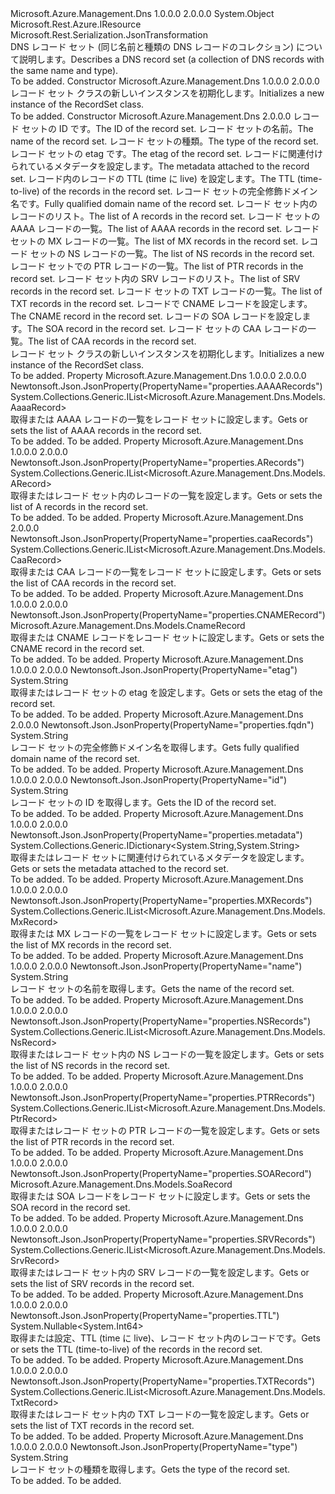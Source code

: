 <Type Name="RecordSet" FullName="Microsoft.Azure.Management.Dns.Models.RecordSet">
  <TypeSignature Language="C#" Value="public class RecordSet : Microsoft.Rest.Azure.IResource" />
  <TypeSignature Language="ILAsm" Value=".class public auto ansi beforefieldinit RecordSet extends System.Object implements class Microsoft.Rest.Azure.IResource" />
  <TypeSignature Language="DocId" Value="T:Microsoft.Azure.Management.Dns.Models.RecordSet" />
  <TypeSignature Language="VB.NET" Value="Public Class RecordSet&#xA;Implements IResource" />
  <TypeSignature Language="F#" Value="type RecordSet = class&#xA;    interface IResource" />
  <AssemblyInfo>
    <AssemblyName>Microsoft.Azure.Management.Dns</AssemblyName>
    <AssemblyVersion>1.0.0.0</AssemblyVersion>
    <AssemblyVersion>2.0.0.0</AssemblyVersion>
  </AssemblyInfo>
  <Base>
    <BaseTypeName>System.Object</BaseTypeName>
  </Base>
  <Interfaces>
    <Interface>
      <InterfaceName>Microsoft.Rest.Azure.IResource</InterfaceName>
    </Interface>
  </Interfaces>
  <Attributes>
    <Attribute>
      <AttributeName>Microsoft.Rest.Serialization.JsonTransformation</AttributeName>
    </Attribute>
  </Attributes>
  <Docs>
    <summary>
            <span data-ttu-id="f5c20-101">DNS レコード セット (同じ名前と種類の DNS レコードのコレクション) について説明します。</span><span class="sxs-lookup"><span data-stu-id="f5c20-101">Describes a DNS record set (a collection of DNS records with the same name and type).</span></span>
            </summary>
    <remarks>To be added.</remarks>
  </Docs>
  <Members>
    <Member MemberName=".ctor">
      <MemberSignature Language="C#" Value="public RecordSet ();" />
      <MemberSignature Language="ILAsm" Value=".method public hidebysig specialname rtspecialname instance void .ctor() cil managed" />
      <MemberSignature Language="DocId" Value="M:Microsoft.Azure.Management.Dns.Models.RecordSet.#ctor" />
      <MemberSignature Language="VB.NET" Value="Public Sub New ()" />
      <MemberType>Constructor</MemberType>
      <AssemblyInfo>
        <AssemblyName>Microsoft.Azure.Management.Dns</AssemblyName>
        <AssemblyVersion>1.0.0.0</AssemblyVersion>
        <AssemblyVersion>2.0.0.0</AssemblyVersion>
      </AssemblyInfo>
      <Parameters />
      <Docs>
        <summary>
            <span data-ttu-id="f5c20-102">レコード セット クラスの新しいインスタンスを初期化します。</span><span class="sxs-lookup"><span data-stu-id="f5c20-102">Initializes a new instance of the RecordSet class.</span></span>
            </summary>
        <remarks>To be added.</remarks>
      </Docs>
    </Member>
    <Member MemberName=".ctor">
      <MemberSignature Language="C#" Value="public RecordSet (string id = null, string name = null, string type = null, string etag = null, System.Collections.Generic.IDictionary&lt;string,string&gt; metadata = null, Nullable&lt;long&gt; tTL = null, string fqdn = null, System.Collections.Generic.IList&lt;Microsoft.Azure.Management.Dns.Models.ARecord&gt; aRecords = null, System.Collections.Generic.IList&lt;Microsoft.Azure.Management.Dns.Models.AaaaRecord&gt; aaaaRecords = null, System.Collections.Generic.IList&lt;Microsoft.Azure.Management.Dns.Models.MxRecord&gt; mxRecords = null, System.Collections.Generic.IList&lt;Microsoft.Azure.Management.Dns.Models.NsRecord&gt; nsRecords = null, System.Collections.Generic.IList&lt;Microsoft.Azure.Management.Dns.Models.PtrRecord&gt; ptrRecords = null, System.Collections.Generic.IList&lt;Microsoft.Azure.Management.Dns.Models.SrvRecord&gt; srvRecords = null, System.Collections.Generic.IList&lt;Microsoft.Azure.Management.Dns.Models.TxtRecord&gt; txtRecords = null, Microsoft.Azure.Management.Dns.Models.CnameRecord cnameRecord = null, Microsoft.Azure.Management.Dns.Models.SoaRecord soaRecord = null, System.Collections.Generic.IList&lt;Microsoft.Azure.Management.Dns.Models.CaaRecord&gt; caaRecords = null);" />
      <MemberSignature Language="ILAsm" Value=".method public hidebysig specialname rtspecialname instance void .ctor(string id, string name, string type, string etag, class System.Collections.Generic.IDictionary`2&lt;string, string&gt; metadata, valuetype System.Nullable`1&lt;int64&gt; tTL, string fqdn, class System.Collections.Generic.IList`1&lt;class Microsoft.Azure.Management.Dns.Models.ARecord&gt; aRecords, class System.Collections.Generic.IList`1&lt;class Microsoft.Azure.Management.Dns.Models.AaaaRecord&gt; aaaaRecords, class System.Collections.Generic.IList`1&lt;class Microsoft.Azure.Management.Dns.Models.MxRecord&gt; mxRecords, class System.Collections.Generic.IList`1&lt;class Microsoft.Azure.Management.Dns.Models.NsRecord&gt; nsRecords, class System.Collections.Generic.IList`1&lt;class Microsoft.Azure.Management.Dns.Models.PtrRecord&gt; ptrRecords, class System.Collections.Generic.IList`1&lt;class Microsoft.Azure.Management.Dns.Models.SrvRecord&gt; srvRecords, class System.Collections.Generic.IList`1&lt;class Microsoft.Azure.Management.Dns.Models.TxtRecord&gt; txtRecords, class Microsoft.Azure.Management.Dns.Models.CnameRecord cnameRecord, class Microsoft.Azure.Management.Dns.Models.SoaRecord soaRecord, class System.Collections.Generic.IList`1&lt;class Microsoft.Azure.Management.Dns.Models.CaaRecord&gt; caaRecords) cil managed" />
      <MemberSignature Language="DocId" Value="M:Microsoft.Azure.Management.Dns.Models.RecordSet.#ctor(System.String,System.String,System.String,System.String,System.Collections.Generic.IDictionary{System.String,System.String},System.Nullable{System.Int64},System.String,System.Collections.Generic.IList{Microsoft.Azure.Management.Dns.Models.ARecord},System.Collections.Generic.IList{Microsoft.Azure.Management.Dns.Models.AaaaRecord},System.Collections.Generic.IList{Microsoft.Azure.Management.Dns.Models.MxRecord},System.Collections.Generic.IList{Microsoft.Azure.Management.Dns.Models.NsRecord},System.Collections.Generic.IList{Microsoft.Azure.Management.Dns.Models.PtrRecord},System.Collections.Generic.IList{Microsoft.Azure.Management.Dns.Models.SrvRecord},System.Collections.Generic.IList{Microsoft.Azure.Management.Dns.Models.TxtRecord},Microsoft.Azure.Management.Dns.Models.CnameRecord,Microsoft.Azure.Management.Dns.Models.SoaRecord,System.Collections.Generic.IList{Microsoft.Azure.Management.Dns.Models.CaaRecord})" />
      <MemberSignature Language="F#" Value="new Microsoft.Azure.Management.Dns.Models.RecordSet : string * string * string * string * System.Collections.Generic.IDictionary&lt;string, string&gt; * Nullable&lt;int64&gt; * string * System.Collections.Generic.IList&lt;Microsoft.Azure.Management.Dns.Models.ARecord&gt; * System.Collections.Generic.IList&lt;Microsoft.Azure.Management.Dns.Models.AaaaRecord&gt; * System.Collections.Generic.IList&lt;Microsoft.Azure.Management.Dns.Models.MxRecord&gt; * System.Collections.Generic.IList&lt;Microsoft.Azure.Management.Dns.Models.NsRecord&gt; * System.Collections.Generic.IList&lt;Microsoft.Azure.Management.Dns.Models.PtrRecord&gt; * System.Collections.Generic.IList&lt;Microsoft.Azure.Management.Dns.Models.SrvRecord&gt; * System.Collections.Generic.IList&lt;Microsoft.Azure.Management.Dns.Models.TxtRecord&gt; * Microsoft.Azure.Management.Dns.Models.CnameRecord * Microsoft.Azure.Management.Dns.Models.SoaRecord * System.Collections.Generic.IList&lt;Microsoft.Azure.Management.Dns.Models.CaaRecord&gt; -&gt; Microsoft.Azure.Management.Dns.Models.RecordSet" Usage="new Microsoft.Azure.Management.Dns.Models.RecordSet (id, name, type, etag, metadata, tTL, fqdn, aRecords, aaaaRecords, mxRecords, nsRecords, ptrRecords, srvRecords, txtRecords, cnameRecord, soaRecord, caaRecords)" />
      <MemberType>Constructor</MemberType>
      <AssemblyInfo>
        <AssemblyName>Microsoft.Azure.Management.Dns</AssemblyName>
        <AssemblyVersion>2.0.0.0</AssemblyVersion>
      </AssemblyInfo>
      <Parameters>
        <Parameter Name="id" Type="System.String" />
        <Parameter Name="name" Type="System.String" />
        <Parameter Name="type" Type="System.String" />
        <Parameter Name="etag" Type="System.String" />
        <Parameter Name="metadata" Type="System.Collections.Generic.IDictionary&lt;System.String,System.String&gt;" />
        <Parameter Name="tTL" Type="System.Nullable&lt;System.Int64&gt;" />
        <Parameter Name="fqdn" Type="System.String" />
        <Parameter Name="aRecords" Type="System.Collections.Generic.IList&lt;Microsoft.Azure.Management.Dns.Models.ARecord&gt;" />
        <Parameter Name="aaaaRecords" Type="System.Collections.Generic.IList&lt;Microsoft.Azure.Management.Dns.Models.AaaaRecord&gt;" />
        <Parameter Name="mxRecords" Type="System.Collections.Generic.IList&lt;Microsoft.Azure.Management.Dns.Models.MxRecord&gt;" />
        <Parameter Name="nsRecords" Type="System.Collections.Generic.IList&lt;Microsoft.Azure.Management.Dns.Models.NsRecord&gt;" />
        <Parameter Name="ptrRecords" Type="System.Collections.Generic.IList&lt;Microsoft.Azure.Management.Dns.Models.PtrRecord&gt;" />
        <Parameter Name="srvRecords" Type="System.Collections.Generic.IList&lt;Microsoft.Azure.Management.Dns.Models.SrvRecord&gt;" />
        <Parameter Name="txtRecords" Type="System.Collections.Generic.IList&lt;Microsoft.Azure.Management.Dns.Models.TxtRecord&gt;" />
        <Parameter Name="cnameRecord" Type="Microsoft.Azure.Management.Dns.Models.CnameRecord" />
        <Parameter Name="soaRecord" Type="Microsoft.Azure.Management.Dns.Models.SoaRecord" />
        <Parameter Name="caaRecords" Type="System.Collections.Generic.IList&lt;Microsoft.Azure.Management.Dns.Models.CaaRecord&gt;" />
      </Parameters>
      <Docs>
        <param name="id"><span data-ttu-id="f5c20-103">レコード セットの ID です。</span><span class="sxs-lookup"><span data-stu-id="f5c20-103">The ID of the record set.</span></span></param>
        <param name="name"><span data-ttu-id="f5c20-104">レコード セットの名前。</span><span class="sxs-lookup"><span data-stu-id="f5c20-104">The name of the record set.</span></span></param>
        <param name="type"><span data-ttu-id="f5c20-105">レコード セットの種類。</span><span class="sxs-lookup"><span data-stu-id="f5c20-105">The type of the record set.</span></span></param>
        <param name="etag"><span data-ttu-id="f5c20-106">レコード セットの etag です。</span><span class="sxs-lookup"><span data-stu-id="f5c20-106">The etag of the record set.</span></span></param>
        <param name="metadata"><span data-ttu-id="f5c20-107">レコードに関連付けられているメタデータを設定します。</span><span class="sxs-lookup"><span data-stu-id="f5c20-107">The metadata attached to the record set.</span></span></param>
        <param name="tTL"><span data-ttu-id="f5c20-108">レコード内のレコードの TTL (time に live) を設定します。</span><span class="sxs-lookup"><span data-stu-id="f5c20-108">The TTL (time-to-live) of the records in the record set.</span></span></param>
        <param name="fqdn"><span data-ttu-id="f5c20-109">レコード セットの完全修飾ドメイン名です。</span><span class="sxs-lookup"><span data-stu-id="f5c20-109">Fully qualified domain name of the record set.</span></span></param>
        <param name="aRecords"><span data-ttu-id="f5c20-110">レコード セット内のレコードのリスト。</span><span class="sxs-lookup"><span data-stu-id="f5c20-110">The list of A records in the record set.</span></span></param>
        <param name="aaaaRecords"><span data-ttu-id="f5c20-111">レコード セットの AAAA レコードの一覧。</span><span class="sxs-lookup"><span data-stu-id="f5c20-111">The list of AAAA records in the record set.</span></span></param>
        <param name="mxRecords"><span data-ttu-id="f5c20-112">レコード セットの MX レコードの一覧。</span><span class="sxs-lookup"><span data-stu-id="f5c20-112">The list of MX records in the record set.</span></span></param>
        <param name="nsRecords"><span data-ttu-id="f5c20-113">レコード セットの NS レコードの一覧。</span><span class="sxs-lookup"><span data-stu-id="f5c20-113">The list of NS records in the record set.</span></span></param>
        <param name="ptrRecords"><span data-ttu-id="f5c20-114">レコード セットでの PTR レコードの一覧。</span><span class="sxs-lookup"><span data-stu-id="f5c20-114">The list of PTR records in the record set.</span></span></param>
        <param name="srvRecords"><span data-ttu-id="f5c20-115">レコード セット内の SRV レコードのリスト。</span><span class="sxs-lookup"><span data-stu-id="f5c20-115">The list of SRV records in the record set.</span></span></param>
        <param name="txtRecords"><span data-ttu-id="f5c20-116">レコード セットの TXT レコードの一覧。</span><span class="sxs-lookup"><span data-stu-id="f5c20-116">The list of TXT records in the record set.</span></span></param>
        <param name="cnameRecord"><span data-ttu-id="f5c20-117">レコードで CNAME レコードを設定します。</span><span class="sxs-lookup"><span data-stu-id="f5c20-117">The CNAME record in the  record set.</span></span></param>
        <param name="soaRecord"><span data-ttu-id="f5c20-118">レコードの SOA レコードを設定します。</span><span class="sxs-lookup"><span data-stu-id="f5c20-118">The SOA record in the record set.</span></span></param>
        <param name="caaRecords"><span data-ttu-id="f5c20-119">レコード セットの CAA レコードの一覧。</span><span class="sxs-lookup"><span data-stu-id="f5c20-119">The list of CAA records in the record set.</span></span></param>
        <summary>
            <span data-ttu-id="f5c20-120">レコード セット クラスの新しいインスタンスを初期化します。</span><span class="sxs-lookup"><span data-stu-id="f5c20-120">Initializes a new instance of the RecordSet class.</span></span>
            </summary>
        <remarks>To be added.</remarks>
      </Docs>
    </Member>
    <Member MemberName="AaaaRecords">
      <MemberSignature Language="C#" Value="public System.Collections.Generic.IList&lt;Microsoft.Azure.Management.Dns.Models.AaaaRecord&gt; AaaaRecords { get; set; }" />
      <MemberSignature Language="ILAsm" Value=".property instance class System.Collections.Generic.IList`1&lt;class Microsoft.Azure.Management.Dns.Models.AaaaRecord&gt; AaaaRecords" />
      <MemberSignature Language="DocId" Value="P:Microsoft.Azure.Management.Dns.Models.RecordSet.AaaaRecords" />
      <MemberSignature Language="VB.NET" Value="Public Property AaaaRecords As IList(Of AaaaRecord)" />
      <MemberSignature Language="F#" Value="member this.AaaaRecords : System.Collections.Generic.IList&lt;Microsoft.Azure.Management.Dns.Models.AaaaRecord&gt; with get, set" Usage="Microsoft.Azure.Management.Dns.Models.RecordSet.AaaaRecords" />
      <MemberType>Property</MemberType>
      <AssemblyInfo>
        <AssemblyName>Microsoft.Azure.Management.Dns</AssemblyName>
        <AssemblyVersion>1.0.0.0</AssemblyVersion>
        <AssemblyVersion>2.0.0.0</AssemblyVersion>
      </AssemblyInfo>
      <Attributes>
        <Attribute>
          <AttributeName>Newtonsoft.Json.JsonProperty(PropertyName="properties.AAAARecords")</AttributeName>
        </Attribute>
      </Attributes>
      <ReturnValue>
        <ReturnType>System.Collections.Generic.IList&lt;Microsoft.Azure.Management.Dns.Models.AaaaRecord&gt;</ReturnType>
      </ReturnValue>
      <Docs>
        <summary>
            <span data-ttu-id="f5c20-121">取得または AAAA レコードの一覧をレコード セットに設定します。</span><span class="sxs-lookup"><span data-stu-id="f5c20-121">Gets or sets the list of AAAA records in the record set.</span></span>
            </summary>
        <value>To be added.</value>
        <remarks>To be added.</remarks>
      </Docs>
    </Member>
    <Member MemberName="ARecords">
      <MemberSignature Language="C#" Value="public System.Collections.Generic.IList&lt;Microsoft.Azure.Management.Dns.Models.ARecord&gt; ARecords { get; set; }" />
      <MemberSignature Language="ILAsm" Value=".property instance class System.Collections.Generic.IList`1&lt;class Microsoft.Azure.Management.Dns.Models.ARecord&gt; ARecords" />
      <MemberSignature Language="DocId" Value="P:Microsoft.Azure.Management.Dns.Models.RecordSet.ARecords" />
      <MemberSignature Language="VB.NET" Value="Public Property ARecords As IList(Of ARecord)" />
      <MemberSignature Language="F#" Value="member this.ARecords : System.Collections.Generic.IList&lt;Microsoft.Azure.Management.Dns.Models.ARecord&gt; with get, set" Usage="Microsoft.Azure.Management.Dns.Models.RecordSet.ARecords" />
      <MemberType>Property</MemberType>
      <AssemblyInfo>
        <AssemblyName>Microsoft.Azure.Management.Dns</AssemblyName>
        <AssemblyVersion>1.0.0.0</AssemblyVersion>
        <AssemblyVersion>2.0.0.0</AssemblyVersion>
      </AssemblyInfo>
      <Attributes>
        <Attribute>
          <AttributeName>Newtonsoft.Json.JsonProperty(PropertyName="properties.ARecords")</AttributeName>
        </Attribute>
      </Attributes>
      <ReturnValue>
        <ReturnType>System.Collections.Generic.IList&lt;Microsoft.Azure.Management.Dns.Models.ARecord&gt;</ReturnType>
      </ReturnValue>
      <Docs>
        <summary>
            <span data-ttu-id="f5c20-122">取得またはレコード セット内のレコードの一覧を設定します。</span><span class="sxs-lookup"><span data-stu-id="f5c20-122">Gets or sets the list of A records in the record set.</span></span>
            </summary>
        <value>To be added.</value>
        <remarks>To be added.</remarks>
      </Docs>
    </Member>
    <Member MemberName="CaaRecords">
      <MemberSignature Language="C#" Value="public System.Collections.Generic.IList&lt;Microsoft.Azure.Management.Dns.Models.CaaRecord&gt; CaaRecords { get; set; }" />
      <MemberSignature Language="ILAsm" Value=".property instance class System.Collections.Generic.IList`1&lt;class Microsoft.Azure.Management.Dns.Models.CaaRecord&gt; CaaRecords" />
      <MemberSignature Language="DocId" Value="P:Microsoft.Azure.Management.Dns.Models.RecordSet.CaaRecords" />
      <MemberSignature Language="VB.NET" Value="Public Property CaaRecords As IList(Of CaaRecord)" />
      <MemberSignature Language="F#" Value="member this.CaaRecords : System.Collections.Generic.IList&lt;Microsoft.Azure.Management.Dns.Models.CaaRecord&gt; with get, set" Usage="Microsoft.Azure.Management.Dns.Models.RecordSet.CaaRecords" />
      <MemberType>Property</MemberType>
      <AssemblyInfo>
        <AssemblyName>Microsoft.Azure.Management.Dns</AssemblyName>
        <AssemblyVersion>2.0.0.0</AssemblyVersion>
      </AssemblyInfo>
      <Attributes>
        <Attribute>
          <AttributeName>Newtonsoft.Json.JsonProperty(PropertyName="properties.caaRecords")</AttributeName>
        </Attribute>
      </Attributes>
      <ReturnValue>
        <ReturnType>System.Collections.Generic.IList&lt;Microsoft.Azure.Management.Dns.Models.CaaRecord&gt;</ReturnType>
      </ReturnValue>
      <Docs>
        <summary>
            <span data-ttu-id="f5c20-123">取得または CAA レコードの一覧をレコード セットに設定します。</span><span class="sxs-lookup"><span data-stu-id="f5c20-123">Gets or sets the list of CAA records in the record set.</span></span>
            </summary>
        <value>To be added.</value>
        <remarks>To be added.</remarks>
      </Docs>
    </Member>
    <Member MemberName="CnameRecord">
      <MemberSignature Language="C#" Value="public Microsoft.Azure.Management.Dns.Models.CnameRecord CnameRecord { get; set; }" />
      <MemberSignature Language="ILAsm" Value=".property instance class Microsoft.Azure.Management.Dns.Models.CnameRecord CnameRecord" />
      <MemberSignature Language="DocId" Value="P:Microsoft.Azure.Management.Dns.Models.RecordSet.CnameRecord" />
      <MemberSignature Language="VB.NET" Value="Public Property CnameRecord As CnameRecord" />
      <MemberSignature Language="F#" Value="member this.CnameRecord : Microsoft.Azure.Management.Dns.Models.CnameRecord with get, set" Usage="Microsoft.Azure.Management.Dns.Models.RecordSet.CnameRecord" />
      <MemberType>Property</MemberType>
      <AssemblyInfo>
        <AssemblyName>Microsoft.Azure.Management.Dns</AssemblyName>
        <AssemblyVersion>1.0.0.0</AssemblyVersion>
        <AssemblyVersion>2.0.0.0</AssemblyVersion>
      </AssemblyInfo>
      <Attributes>
        <Attribute>
          <AttributeName>Newtonsoft.Json.JsonProperty(PropertyName="properties.CNAMERecord")</AttributeName>
        </Attribute>
      </Attributes>
      <ReturnValue>
        <ReturnType>Microsoft.Azure.Management.Dns.Models.CnameRecord</ReturnType>
      </ReturnValue>
      <Docs>
        <summary>
            <span data-ttu-id="f5c20-124">取得または CNAME レコードをレコード セットに設定します。</span><span class="sxs-lookup"><span data-stu-id="f5c20-124">Gets or sets the CNAME record in the  record set.</span></span>
            </summary>
        <value>To be added.</value>
        <remarks>To be added.</remarks>
      </Docs>
    </Member>
    <Member MemberName="Etag">
      <MemberSignature Language="C#" Value="public string Etag { get; set; }" />
      <MemberSignature Language="ILAsm" Value=".property instance string Etag" />
      <MemberSignature Language="DocId" Value="P:Microsoft.Azure.Management.Dns.Models.RecordSet.Etag" />
      <MemberSignature Language="VB.NET" Value="Public Property Etag As String" />
      <MemberSignature Language="F#" Value="member this.Etag : string with get, set" Usage="Microsoft.Azure.Management.Dns.Models.RecordSet.Etag" />
      <MemberType>Property</MemberType>
      <AssemblyInfo>
        <AssemblyName>Microsoft.Azure.Management.Dns</AssemblyName>
        <AssemblyVersion>1.0.0.0</AssemblyVersion>
        <AssemblyVersion>2.0.0.0</AssemblyVersion>
      </AssemblyInfo>
      <Attributes>
        <Attribute>
          <AttributeName>Newtonsoft.Json.JsonProperty(PropertyName="etag")</AttributeName>
        </Attribute>
      </Attributes>
      <ReturnValue>
        <ReturnType>System.String</ReturnType>
      </ReturnValue>
      <Docs>
        <summary>
            <span data-ttu-id="f5c20-125">取得またはレコード セットの etag を設定します。</span><span class="sxs-lookup"><span data-stu-id="f5c20-125">Gets or sets the etag of the record set.</span></span>
            </summary>
        <value>To be added.</value>
        <remarks>To be added.</remarks>
      </Docs>
    </Member>
    <Member MemberName="Fqdn">
      <MemberSignature Language="C#" Value="public string Fqdn { get; }" />
      <MemberSignature Language="ILAsm" Value=".property instance string Fqdn" />
      <MemberSignature Language="DocId" Value="P:Microsoft.Azure.Management.Dns.Models.RecordSet.Fqdn" />
      <MemberSignature Language="VB.NET" Value="Public ReadOnly Property Fqdn As String" />
      <MemberSignature Language="F#" Value="member this.Fqdn : string" Usage="Microsoft.Azure.Management.Dns.Models.RecordSet.Fqdn" />
      <MemberType>Property</MemberType>
      <AssemblyInfo>
        <AssemblyName>Microsoft.Azure.Management.Dns</AssemblyName>
        <AssemblyVersion>2.0.0.0</AssemblyVersion>
      </AssemblyInfo>
      <Attributes>
        <Attribute>
          <AttributeName>Newtonsoft.Json.JsonProperty(PropertyName="properties.fqdn")</AttributeName>
        </Attribute>
      </Attributes>
      <ReturnValue>
        <ReturnType>System.String</ReturnType>
      </ReturnValue>
      <Docs>
        <summary>
            <span data-ttu-id="f5c20-126">レコード セットの完全修飾ドメイン名を取得します。</span><span class="sxs-lookup"><span data-stu-id="f5c20-126">Gets fully qualified domain name of the record set.</span></span>
            </summary>
        <value>To be added.</value>
        <remarks>To be added.</remarks>
      </Docs>
    </Member>
    <Member MemberName="Id">
      <MemberSignature Language="C#" Value="public string Id { get; }" />
      <MemberSignature Language="ILAsm" Value=".property instance string Id" />
      <MemberSignature Language="DocId" Value="P:Microsoft.Azure.Management.Dns.Models.RecordSet.Id" />
      <MemberSignature Language="VB.NET" Value="Public ReadOnly Property Id As String" />
      <MemberSignature Language="F#" Value="member this.Id : string" Usage="Microsoft.Azure.Management.Dns.Models.RecordSet.Id" />
      <MemberType>Property</MemberType>
      <AssemblyInfo>
        <AssemblyName>Microsoft.Azure.Management.Dns</AssemblyName>
        <AssemblyVersion>1.0.0.0</AssemblyVersion>
        <AssemblyVersion>2.0.0.0</AssemblyVersion>
      </AssemblyInfo>
      <Attributes>
        <Attribute>
          <AttributeName>Newtonsoft.Json.JsonProperty(PropertyName="id")</AttributeName>
        </Attribute>
      </Attributes>
      <ReturnValue>
        <ReturnType>System.String</ReturnType>
      </ReturnValue>
      <Docs>
        <summary>
            <span data-ttu-id="f5c20-127">レコード セットの ID を取得します。</span><span class="sxs-lookup"><span data-stu-id="f5c20-127">Gets the ID of the record set.</span></span>
            </summary>
        <value>To be added.</value>
        <remarks>To be added.</remarks>
      </Docs>
    </Member>
    <Member MemberName="Metadata">
      <MemberSignature Language="C#" Value="public System.Collections.Generic.IDictionary&lt;string,string&gt; Metadata { get; set; }" />
      <MemberSignature Language="ILAsm" Value=".property instance class System.Collections.Generic.IDictionary`2&lt;string, string&gt; Metadata" />
      <MemberSignature Language="DocId" Value="P:Microsoft.Azure.Management.Dns.Models.RecordSet.Metadata" />
      <MemberSignature Language="VB.NET" Value="Public Property Metadata As IDictionary(Of String, String)" />
      <MemberSignature Language="F#" Value="member this.Metadata : System.Collections.Generic.IDictionary&lt;string, string&gt; with get, set" Usage="Microsoft.Azure.Management.Dns.Models.RecordSet.Metadata" />
      <MemberType>Property</MemberType>
      <AssemblyInfo>
        <AssemblyName>Microsoft.Azure.Management.Dns</AssemblyName>
        <AssemblyVersion>1.0.0.0</AssemblyVersion>
        <AssemblyVersion>2.0.0.0</AssemblyVersion>
      </AssemblyInfo>
      <Attributes>
        <Attribute>
          <AttributeName>Newtonsoft.Json.JsonProperty(PropertyName="properties.metadata")</AttributeName>
        </Attribute>
      </Attributes>
      <ReturnValue>
        <ReturnType>System.Collections.Generic.IDictionary&lt;System.String,System.String&gt;</ReturnType>
      </ReturnValue>
      <Docs>
        <summary>
            <span data-ttu-id="f5c20-128">取得またはレコード セットに関連付けられているメタデータを設定します。</span><span class="sxs-lookup"><span data-stu-id="f5c20-128">Gets or sets the metadata attached to the record set.</span></span>
            </summary>
        <value>To be added.</value>
        <remarks>To be added.</remarks>
      </Docs>
    </Member>
    <Member MemberName="MxRecords">
      <MemberSignature Language="C#" Value="public System.Collections.Generic.IList&lt;Microsoft.Azure.Management.Dns.Models.MxRecord&gt; MxRecords { get; set; }" />
      <MemberSignature Language="ILAsm" Value=".property instance class System.Collections.Generic.IList`1&lt;class Microsoft.Azure.Management.Dns.Models.MxRecord&gt; MxRecords" />
      <MemberSignature Language="DocId" Value="P:Microsoft.Azure.Management.Dns.Models.RecordSet.MxRecords" />
      <MemberSignature Language="VB.NET" Value="Public Property MxRecords As IList(Of MxRecord)" />
      <MemberSignature Language="F#" Value="member this.MxRecords : System.Collections.Generic.IList&lt;Microsoft.Azure.Management.Dns.Models.MxRecord&gt; with get, set" Usage="Microsoft.Azure.Management.Dns.Models.RecordSet.MxRecords" />
      <MemberType>Property</MemberType>
      <AssemblyInfo>
        <AssemblyName>Microsoft.Azure.Management.Dns</AssemblyName>
        <AssemblyVersion>1.0.0.0</AssemblyVersion>
        <AssemblyVersion>2.0.0.0</AssemblyVersion>
      </AssemblyInfo>
      <Attributes>
        <Attribute>
          <AttributeName>Newtonsoft.Json.JsonProperty(PropertyName="properties.MXRecords")</AttributeName>
        </Attribute>
      </Attributes>
      <ReturnValue>
        <ReturnType>System.Collections.Generic.IList&lt;Microsoft.Azure.Management.Dns.Models.MxRecord&gt;</ReturnType>
      </ReturnValue>
      <Docs>
        <summary>
            <span data-ttu-id="f5c20-129">取得または MX レコードの一覧をレコード セットに設定します。</span><span class="sxs-lookup"><span data-stu-id="f5c20-129">Gets or sets the list of MX records in the record set.</span></span>
            </summary>
        <value>To be added.</value>
        <remarks>To be added.</remarks>
      </Docs>
    </Member>
    <Member MemberName="Name">
      <MemberSignature Language="C#" Value="public string Name { get; }" />
      <MemberSignature Language="ILAsm" Value=".property instance string Name" />
      <MemberSignature Language="DocId" Value="P:Microsoft.Azure.Management.Dns.Models.RecordSet.Name" />
      <MemberSignature Language="VB.NET" Value="Public ReadOnly Property Name As String" />
      <MemberSignature Language="F#" Value="member this.Name : string" Usage="Microsoft.Azure.Management.Dns.Models.RecordSet.Name" />
      <MemberType>Property</MemberType>
      <AssemblyInfo>
        <AssemblyName>Microsoft.Azure.Management.Dns</AssemblyName>
        <AssemblyVersion>1.0.0.0</AssemblyVersion>
        <AssemblyVersion>2.0.0.0</AssemblyVersion>
      </AssemblyInfo>
      <Attributes>
        <Attribute>
          <AttributeName>Newtonsoft.Json.JsonProperty(PropertyName="name")</AttributeName>
        </Attribute>
      </Attributes>
      <ReturnValue>
        <ReturnType>System.String</ReturnType>
      </ReturnValue>
      <Docs>
        <summary>
            <span data-ttu-id="f5c20-130">レコード セットの名前を取得します。</span><span class="sxs-lookup"><span data-stu-id="f5c20-130">Gets the name of the record set.</span></span>
            </summary>
        <value>To be added.</value>
        <remarks>To be added.</remarks>
      </Docs>
    </Member>
    <Member MemberName="NsRecords">
      <MemberSignature Language="C#" Value="public System.Collections.Generic.IList&lt;Microsoft.Azure.Management.Dns.Models.NsRecord&gt; NsRecords { get; set; }" />
      <MemberSignature Language="ILAsm" Value=".property instance class System.Collections.Generic.IList`1&lt;class Microsoft.Azure.Management.Dns.Models.NsRecord&gt; NsRecords" />
      <MemberSignature Language="DocId" Value="P:Microsoft.Azure.Management.Dns.Models.RecordSet.NsRecords" />
      <MemberSignature Language="VB.NET" Value="Public Property NsRecords As IList(Of NsRecord)" />
      <MemberSignature Language="F#" Value="member this.NsRecords : System.Collections.Generic.IList&lt;Microsoft.Azure.Management.Dns.Models.NsRecord&gt; with get, set" Usage="Microsoft.Azure.Management.Dns.Models.RecordSet.NsRecords" />
      <MemberType>Property</MemberType>
      <AssemblyInfo>
        <AssemblyName>Microsoft.Azure.Management.Dns</AssemblyName>
        <AssemblyVersion>1.0.0.0</AssemblyVersion>
        <AssemblyVersion>2.0.0.0</AssemblyVersion>
      </AssemblyInfo>
      <Attributes>
        <Attribute>
          <AttributeName>Newtonsoft.Json.JsonProperty(PropertyName="properties.NSRecords")</AttributeName>
        </Attribute>
      </Attributes>
      <ReturnValue>
        <ReturnType>System.Collections.Generic.IList&lt;Microsoft.Azure.Management.Dns.Models.NsRecord&gt;</ReturnType>
      </ReturnValue>
      <Docs>
        <summary>
            <span data-ttu-id="f5c20-131">取得またはレコード セット内の NS レコードの一覧を設定します。</span><span class="sxs-lookup"><span data-stu-id="f5c20-131">Gets or sets the list of NS records in the record set.</span></span>
            </summary>
        <value>To be added.</value>
        <remarks>To be added.</remarks>
      </Docs>
    </Member>
    <Member MemberName="PtrRecords">
      <MemberSignature Language="C#" Value="public System.Collections.Generic.IList&lt;Microsoft.Azure.Management.Dns.Models.PtrRecord&gt; PtrRecords { get; set; }" />
      <MemberSignature Language="ILAsm" Value=".property instance class System.Collections.Generic.IList`1&lt;class Microsoft.Azure.Management.Dns.Models.PtrRecord&gt; PtrRecords" />
      <MemberSignature Language="DocId" Value="P:Microsoft.Azure.Management.Dns.Models.RecordSet.PtrRecords" />
      <MemberSignature Language="VB.NET" Value="Public Property PtrRecords As IList(Of PtrRecord)" />
      <MemberSignature Language="F#" Value="member this.PtrRecords : System.Collections.Generic.IList&lt;Microsoft.Azure.Management.Dns.Models.PtrRecord&gt; with get, set" Usage="Microsoft.Azure.Management.Dns.Models.RecordSet.PtrRecords" />
      <MemberType>Property</MemberType>
      <AssemblyInfo>
        <AssemblyName>Microsoft.Azure.Management.Dns</AssemblyName>
        <AssemblyVersion>1.0.0.0</AssemblyVersion>
        <AssemblyVersion>2.0.0.0</AssemblyVersion>
      </AssemblyInfo>
      <Attributes>
        <Attribute>
          <AttributeName>Newtonsoft.Json.JsonProperty(PropertyName="properties.PTRRecords")</AttributeName>
        </Attribute>
      </Attributes>
      <ReturnValue>
        <ReturnType>System.Collections.Generic.IList&lt;Microsoft.Azure.Management.Dns.Models.PtrRecord&gt;</ReturnType>
      </ReturnValue>
      <Docs>
        <summary>
            <span data-ttu-id="f5c20-132">取得またはレコード セットの PTR レコードの一覧を設定します。</span><span class="sxs-lookup"><span data-stu-id="f5c20-132">Gets or sets the list of PTR records in the record set.</span></span>
            </summary>
        <value>To be added.</value>
        <remarks>To be added.</remarks>
      </Docs>
    </Member>
    <Member MemberName="SoaRecord">
      <MemberSignature Language="C#" Value="public Microsoft.Azure.Management.Dns.Models.SoaRecord SoaRecord { get; set; }" />
      <MemberSignature Language="ILAsm" Value=".property instance class Microsoft.Azure.Management.Dns.Models.SoaRecord SoaRecord" />
      <MemberSignature Language="DocId" Value="P:Microsoft.Azure.Management.Dns.Models.RecordSet.SoaRecord" />
      <MemberSignature Language="VB.NET" Value="Public Property SoaRecord As SoaRecord" />
      <MemberSignature Language="F#" Value="member this.SoaRecord : Microsoft.Azure.Management.Dns.Models.SoaRecord with get, set" Usage="Microsoft.Azure.Management.Dns.Models.RecordSet.SoaRecord" />
      <MemberType>Property</MemberType>
      <AssemblyInfo>
        <AssemblyName>Microsoft.Azure.Management.Dns</AssemblyName>
        <AssemblyVersion>1.0.0.0</AssemblyVersion>
        <AssemblyVersion>2.0.0.0</AssemblyVersion>
      </AssemblyInfo>
      <Attributes>
        <Attribute>
          <AttributeName>Newtonsoft.Json.JsonProperty(PropertyName="properties.SOARecord")</AttributeName>
        </Attribute>
      </Attributes>
      <ReturnValue>
        <ReturnType>Microsoft.Azure.Management.Dns.Models.SoaRecord</ReturnType>
      </ReturnValue>
      <Docs>
        <summary>
            <span data-ttu-id="f5c20-133">取得または SOA レコードをレコード セットに設定します。</span><span class="sxs-lookup"><span data-stu-id="f5c20-133">Gets or sets the SOA record in the record set.</span></span>
            </summary>
        <value>To be added.</value>
        <remarks>To be added.</remarks>
      </Docs>
    </Member>
    <Member MemberName="SrvRecords">
      <MemberSignature Language="C#" Value="public System.Collections.Generic.IList&lt;Microsoft.Azure.Management.Dns.Models.SrvRecord&gt; SrvRecords { get; set; }" />
      <MemberSignature Language="ILAsm" Value=".property instance class System.Collections.Generic.IList`1&lt;class Microsoft.Azure.Management.Dns.Models.SrvRecord&gt; SrvRecords" />
      <MemberSignature Language="DocId" Value="P:Microsoft.Azure.Management.Dns.Models.RecordSet.SrvRecords" />
      <MemberSignature Language="VB.NET" Value="Public Property SrvRecords As IList(Of SrvRecord)" />
      <MemberSignature Language="F#" Value="member this.SrvRecords : System.Collections.Generic.IList&lt;Microsoft.Azure.Management.Dns.Models.SrvRecord&gt; with get, set" Usage="Microsoft.Azure.Management.Dns.Models.RecordSet.SrvRecords" />
      <MemberType>Property</MemberType>
      <AssemblyInfo>
        <AssemblyName>Microsoft.Azure.Management.Dns</AssemblyName>
        <AssemblyVersion>1.0.0.0</AssemblyVersion>
        <AssemblyVersion>2.0.0.0</AssemblyVersion>
      </AssemblyInfo>
      <Attributes>
        <Attribute>
          <AttributeName>Newtonsoft.Json.JsonProperty(PropertyName="properties.SRVRecords")</AttributeName>
        </Attribute>
      </Attributes>
      <ReturnValue>
        <ReturnType>System.Collections.Generic.IList&lt;Microsoft.Azure.Management.Dns.Models.SrvRecord&gt;</ReturnType>
      </ReturnValue>
      <Docs>
        <summary>
            <span data-ttu-id="f5c20-134">取得またはレコード セット内の SRV レコードの一覧を設定します。</span><span class="sxs-lookup"><span data-stu-id="f5c20-134">Gets or sets the list of SRV records in the record set.</span></span>
            </summary>
        <value>To be added.</value>
        <remarks>To be added.</remarks>
      </Docs>
    </Member>
    <Member MemberName="TTL">
      <MemberSignature Language="C#" Value="public Nullable&lt;long&gt; TTL { get; set; }" />
      <MemberSignature Language="ILAsm" Value=".property instance valuetype System.Nullable`1&lt;int64&gt; TTL" />
      <MemberSignature Language="DocId" Value="P:Microsoft.Azure.Management.Dns.Models.RecordSet.TTL" />
      <MemberSignature Language="VB.NET" Value="Public Property TTL As Nullable(Of Long)" />
      <MemberSignature Language="F#" Value="member this.TTL : Nullable&lt;int64&gt; with get, set" Usage="Microsoft.Azure.Management.Dns.Models.RecordSet.TTL" />
      <MemberType>Property</MemberType>
      <AssemblyInfo>
        <AssemblyName>Microsoft.Azure.Management.Dns</AssemblyName>
        <AssemblyVersion>1.0.0.0</AssemblyVersion>
        <AssemblyVersion>2.0.0.0</AssemblyVersion>
      </AssemblyInfo>
      <Attributes>
        <Attribute>
          <AttributeName>Newtonsoft.Json.JsonProperty(PropertyName="properties.TTL")</AttributeName>
        </Attribute>
      </Attributes>
      <ReturnValue>
        <ReturnType>System.Nullable&lt;System.Int64&gt;</ReturnType>
      </ReturnValue>
      <Docs>
        <summary>
            <span data-ttu-id="f5c20-135">取得または設定、TTL (time に live)、レコード セット内のレコードです。</span><span class="sxs-lookup"><span data-stu-id="f5c20-135">Gets or sets the TTL (time-to-live) of the records in the record set.</span></span>
            </summary>
        <value>To be added.</value>
        <remarks>To be added.</remarks>
      </Docs>
    </Member>
    <Member MemberName="TxtRecords">
      <MemberSignature Language="C#" Value="public System.Collections.Generic.IList&lt;Microsoft.Azure.Management.Dns.Models.TxtRecord&gt; TxtRecords { get; set; }" />
      <MemberSignature Language="ILAsm" Value=".property instance class System.Collections.Generic.IList`1&lt;class Microsoft.Azure.Management.Dns.Models.TxtRecord&gt; TxtRecords" />
      <MemberSignature Language="DocId" Value="P:Microsoft.Azure.Management.Dns.Models.RecordSet.TxtRecords" />
      <MemberSignature Language="VB.NET" Value="Public Property TxtRecords As IList(Of TxtRecord)" />
      <MemberSignature Language="F#" Value="member this.TxtRecords : System.Collections.Generic.IList&lt;Microsoft.Azure.Management.Dns.Models.TxtRecord&gt; with get, set" Usage="Microsoft.Azure.Management.Dns.Models.RecordSet.TxtRecords" />
      <MemberType>Property</MemberType>
      <AssemblyInfo>
        <AssemblyName>Microsoft.Azure.Management.Dns</AssemblyName>
        <AssemblyVersion>1.0.0.0</AssemblyVersion>
        <AssemblyVersion>2.0.0.0</AssemblyVersion>
      </AssemblyInfo>
      <Attributes>
        <Attribute>
          <AttributeName>Newtonsoft.Json.JsonProperty(PropertyName="properties.TXTRecords")</AttributeName>
        </Attribute>
      </Attributes>
      <ReturnValue>
        <ReturnType>System.Collections.Generic.IList&lt;Microsoft.Azure.Management.Dns.Models.TxtRecord&gt;</ReturnType>
      </ReturnValue>
      <Docs>
        <summary>
            <span data-ttu-id="f5c20-136">取得またはレコード セット内の TXT レコードの一覧を設定します。</span><span class="sxs-lookup"><span data-stu-id="f5c20-136">Gets or sets the list of TXT records in the record set.</span></span>
            </summary>
        <value>To be added.</value>
        <remarks>To be added.</remarks>
      </Docs>
    </Member>
    <Member MemberName="Type">
      <MemberSignature Language="C#" Value="public string Type { get; }" />
      <MemberSignature Language="ILAsm" Value=".property instance string Type" />
      <MemberSignature Language="DocId" Value="P:Microsoft.Azure.Management.Dns.Models.RecordSet.Type" />
      <MemberSignature Language="VB.NET" Value="Public ReadOnly Property Type As String" />
      <MemberSignature Language="F#" Value="member this.Type : string" Usage="Microsoft.Azure.Management.Dns.Models.RecordSet.Type" />
      <MemberType>Property</MemberType>
      <AssemblyInfo>
        <AssemblyName>Microsoft.Azure.Management.Dns</AssemblyName>
        <AssemblyVersion>1.0.0.0</AssemblyVersion>
        <AssemblyVersion>2.0.0.0</AssemblyVersion>
      </AssemblyInfo>
      <Attributes>
        <Attribute>
          <AttributeName>Newtonsoft.Json.JsonProperty(PropertyName="type")</AttributeName>
        </Attribute>
      </Attributes>
      <ReturnValue>
        <ReturnType>System.String</ReturnType>
      </ReturnValue>
      <Docs>
        <summary>
            <span data-ttu-id="f5c20-137">レコード セットの種類を取得します。</span><span class="sxs-lookup"><span data-stu-id="f5c20-137">Gets the type of the record set.</span></span>
            </summary>
        <value>To be added.</value>
        <remarks>To be added.</remarks>
      </Docs>
    </Member>
  </Members>
</Type>